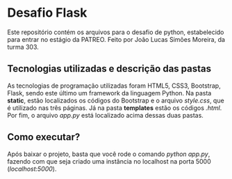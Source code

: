 # Desafio Flask
Este repositório contém os arquivos para o desafio de python, estabelecido para entrar no estágio da PATREO. Feito por João Lucas Simões Moreira, da turma 303.

## Tecnologias utilizadas e descrição das pastas
As tecnologias de programação utilizadas foram HTML5, CSS3, Bootstrap, Flask, sendo este último um framework da linguagem Python. Na pasta **static**, estão localizados os códigos do Bootstrap e o arquivo *style.css*, que é utilizado nas três páginas. Já na pasta **templates** estão os códigos *.html*. Por fim, o arquivo *app.py* está localizado acima dessas duas pastas.

## Como executar?
Após baixar o projeto, basta que você rode o comando *python app.py*, fazendo com que seja criado uma instância no localhost na porta 5000 (*localhost:5000*).
